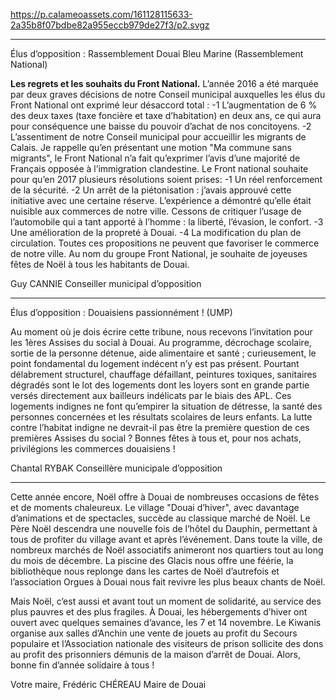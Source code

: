 https://p.calameoassets.com/161128115633-2a35b8f07bdbe82a955eccb979de27f3/p2.svgz

---

Élus d’opposition : Rassemblement Douai Bleu Marine (Rassemblement National)

**Les regrets et les souhaits du Front National.** L’année 2016 a été marquée par deux graves décisions de notre Conseil municipal auxquelles les élus du Front National ont exprimé leur désaccord total :
-1 L’augmentation de 6 % des deux taxes (taxe foncière et taxe d’habitation) en deux ans, ce qui aura pour conséquence une baisse du pouvoir d’achat de nos concitoyens.
-2 L’assentiment de notre Conseil municipal pour accueillir les migrants de Calais. Je rappelle qu’en présentant une motion "Ma commune sans migrants", le Front National n’a fait qu’exprimer l’avis d’une majorité de Français opposée à l’immigration clandestine. Le Front national souhaite pour qu’en 2017 plusieurs résolutions soient prises:
-1 Un réel renforcement de la sécurité.
-2 Un arrêt de la piétonisation : j’avais approuvé cette initiative avec une certaine réserve. L’expérience a démontré qu’elle était nuisible aux commerces de notre ville. Cessons de critiquer l’usage de l’automobile qui a tant apporté à l’homme : la liberté, l’évasion, le confort.
-3 Une amélioration de la propreté à Douai.
-4 La modification du plan de circulation. Toutes ces propositions ne peuvent que favoriser le commerce de notre ville. Au nom du groupe Front National, je souhaite de joyeuses fêtes de Noël à tous les habitants de Douai.

Guy CANNIE
Conseiller municipal d’opposition

---

Élus d’opposition : Douaisiens passionnément ! (UMP)

Au moment où je dois écrire cette tribune, nous recevons l’invitation pour les 1ères Assises du social à Douai. Au programme, décrochage scolaire, sortie de la personne détenue, aide alimentaire et santé ; curieusement, le point fondamental du logement indécent n’y est pas présent. Pourtant délabrement structurel, chauffage défaillant, peintures toxiques, sanitaires dégradés sont le lot des logements dont les loyers sont en grande partie versés directement aux bailleurs indélicats par le biais des APL. Ces logements indignes ne font qu’empirer la situation de détresse, la santé des personnes concernées et les résultats scolaires de leurs enfants. La lutte contre l’habitat indigne ne devrait-il pas être la première question de ces premières Assises du social ?
Bonnes fêtes à tous et, pour nos achats, privilégions les commerces douaisiens !

Chantal RYBAK
Conseillère municipale d’opposition

---

Cette année encore, Noël offre à Douai de nombreuses occasions de fêtes et de moments chaleureux. Le village "Douai d’hiver", avec davantage d’animations et de spectacles, succède au classique marché de Noël. Le Père Noël descendra une nouvelle fois de l’hôtel du Dauphin, permettant à tous de profiter du village avant et après l’événement. Dans toute la ville, de nombreux marchés de Noël associatifs animeront nos quartiers tout au long du mois de décembre. La piscine des Glacis nous offre une féérie, la bibliothèque nous replonge dans les cartes de Noël d’autrefois et l’association Orgues à Douai nous fait revivre les plus beaux chants de Noël.

Mais Noël, c’est aussi et avant tout un moment de solidarité, au service des plus pauvres et des plus fragiles. À Douai, les hébergements d’hiver ont ouvert avec quelques semaines d’avance, les 7 et 14 novembre. Le Kiwanis organise aux salles d’Anchin une vente de jouets au profit du Secours populaire et l’Association nationale des visiteurs de prison sollicite des dons au profit des prisonniers démunis de la maison d’arrêt de Douai. Alors, bonne fin d’année solidaire à tous !

Votre maire,
Frédéric CHÉREAU
Maire de Douai
